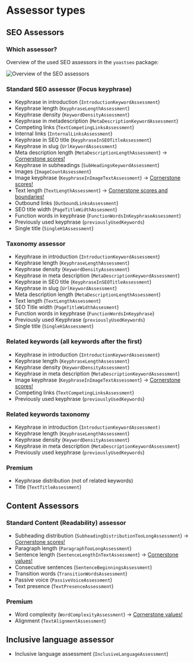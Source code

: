 # Assessor types
## SEO Assessors
### Which assessor?
Overview of the used SEO assessors in the `yoastseo` package:

![Overview of the SEO assessors](/packages/yoastseo/images/assessorsOverview.png)
### Standard SEO assessor (Focus keyphrase)
- Keyphrase in introduction (`IntroductionKeywordAssessment`)
- Keyphrase length (`KeyphraseLengthAssessment`)
- Keyphrase density (`KeywordDensityAssessment`)
- Keyphrase in metadescription (`MetaDescriptionKeywordAssessment`)
- Competing links (`TextCompetingLinksAssessment`)
- Internal links (`InternalLinksAssessment`)
- Keyphrase in SEO title (`KeyphraseInSEOTitleAssessment`)
- Keyphrase in slug (`UrlKeywordAssessment`)
- Meta description length (`MetaDescriptionLengthAssessment`) -> [Cornerstone scores!](../assessments/SCORING%20SEO.md#5-meta-description-length)
- Keyphrase in subheadings (`SubHeadingsKeywordAssessment`)
- Images (`ImageCountAssessment`)
- Image keyphrase (`KeyphraseInImageTextAssessment`) -> [Cornerstone scores!](../assessments/SCORING%20SEO.md#7-image-keyphrase)
- Text length (`TextLengthAssessment`) -> [Cornerstone scores and boundaries!](../assessments/SCORING%20SEO.md#1-text-length)
- Outbound links (`OutboundLinksAssessment`)
- SEO title width (`PageTitleWidthAssesment`)
- Function words in keyphrase (`FunctionWordsInKeyphraseAssessment`)
- Previously used keyphrase (`previouslyUsedKeywords`)
- Single title (`SingleH1Assessment`)
### Taxonomy assessor
- Keyphrase in introduction (`IntroductionKeywordAssessment`)
- Keyphrase length (`KeyphraseLengthAssessment`)
- Keyphrase density (`KeywordDensityAssessment`)
- Keyphrase in meta description (`MetaDescriptionKeywordAssessment`)
- Keyphrase in SEO title (`KeyphraseInSEOTitleAssessment`)
- Keyphrase in slug (`UrlKeywordAssessment`)
- Meta description length (`MetaDescriptionLengthAssessment`)
- Text length (`TextLengthAssessment`)
- SEO Title width (`PageTitleWidthAssesment`)
- Function words in keyphrase (`FunctionWordsInKeyphrase`)
- Previously used Keyphrase (`previouslyUsedKeywords`)
- Single title (`SingleH1Assessment`)
### Related keywords (all keywords after the first)
- Keyphrase in introduction (`IntroductionKeywordAssessment`)
- Keyphrase length (`KeyphraseLengthAssessment`)
- Keyphrase density (`KeywordDensityAssessment`)
- Keyphrase in meta description (`MetaDescriptionKeywordAssessment`)
- Image keyphrase (`KeyphraseInImageTextAssessment`) -> [Cornerstone scores!](../assessments/SCORING%20SEO.md#7-image-keyphrase)
- Competing links (`TextCompetingLinksAssessment`)
- Previously used keyphrase (`previouslyUsedKeywords`)
### Related keywords taxonomy
- Keyphrase in introduction (`IntroductionKeywordAssessment)`
- Keyphrase length (`KeyphraseLengthAssessment`)
- Keyphrase density (`KeywordDensityAssessment`)
- Keyphrase in meta description (`MetaDescriptionKeywordAssessment`)
- Previously used keyphrase (`previouslyUsedKeywords`)
### Premium
- Keyphrase distribution (not of related keywords)
- Title (`TextTitleAssessment`)

## Content Assessors
### Standard Content (Readability) assessor
- Subheading distribution (`SubheadingDistributionTooLongAssessment`) -> [Cornerstone scores!](../assessments/SCORING%20READABILITY.md#1-subheading-distribution)
- Paragraph length (`ParagraphTooLongAssessment`)
- Sentence length (`SentenceLengthInTextAssessment`) -> [Cornerstone values!](../assessments/SCORING%20READABILITY.md#3-sentence-length)
- Consecutive sentences (`SentenceBeginningsAssessment`)
- Transition words (`TransitionWordsAssessment`)
- Passive voice (`PassiveVoiceAssessment`)
- Text presence (`TextPresenceAssessment`)
### Premium
- Word complexity (`WordComplexityAssessment`) -> [Cornerstone values!](../assessments/SCORING%20READABILITY.md#8-word-complexity-only-in-premium)
- Alignment (`TextAlignmentAssessment`)

## Inclusive language assessor
- Inclusive language assessment (`InclusiveLanguageAssessment`)
